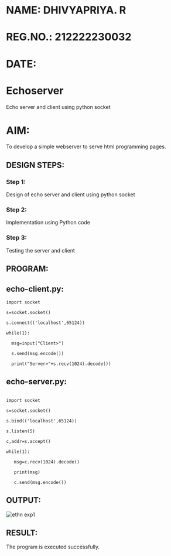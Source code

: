 # NAME: DHIVYAPRIYA. R
# REG.NO.: 212222230032
# DATE: 
# Echoserver

Echo server and client using python socket

# AIM:

To develop a simple webserver to serve html programming pages.

## DESIGN STEPS:

### Step 1:

Design of echo server and client using python socket

### Step 2:

Implementation using Python code

### Step 3:

Testing the server and client 

## PROGRAM:

## echo-client.py:
```
import socket

s=socket.socket()

s.connect(('localhost',65124))

while(1):

  msg=input("Client>")

  s.send(msg.encode())

  print("Server>"+s.recv(1024).decode())

```

## echo-server.py:
```

import socket

s=socket.socket()

s.bind(('localhost',65124))

s.listen(5)

c,addr=s.accept()

while(1):

   msg=c.recv(1024).decode()

   print(msg)

   c.send(msg.encode())

```
## OUTPUT:

![ethn exp1](https://github.com/user-attachments/assets/64ab8f14-c282-476b-85e9-d82c41d94cb6)

## RESULT:

The program is executed successfully.
